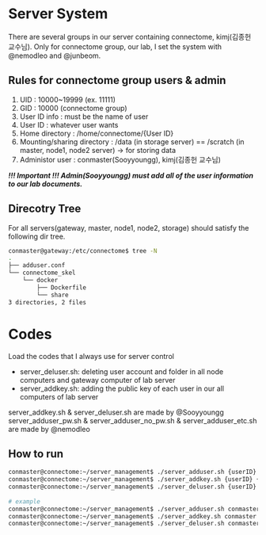 # Server System
There are several groups in our server containing connectome, kimj(김종헌 교수님).
Only for connectome group, our lab, I set the system with @nemodleo and @junbeom.
## Rules for connectome group users & admin
1. UID : 10000~19999 (ex. 11111)
2. GID : 10000 (connectome group)
3. User ID info : must be the name of user
4. User ID : whatever user wants
5. Home directory : /home/connectome/{User ID}
6. Mounting/sharing directory : /data (in storage server) == /scratch (in master, node1, node2 server) -> for storing data
7. Administor user : conmaster(Sooyyoungg), kimj(김종헌 교수님)      

**_!!! Important !!! Admin(Sooyyoungg) must add all of the user information to our lab documents._**       

## Direcotry Tree
For all servers(gateway, master, node1, node2, storage) should satisfy the following dir tree.
~~~Bash
conmaster@gateway:/etc/connectome$ tree -N
.
├── adduser.conf
└── connectome_skel
    └── docker
        ├── Dockerfile
        └── share
3 directories, 2 files
~~~

# Codes
Load the codes that I always use for server control
* server_deluser.sh: deleting user account and folder in all node computers and gateway computer of lab server
* server_addkey.sh: adding the public key of each user in our all computers of lab server

server_addkey.sh & server_deluser.sh are made by @Sooyyoungg      
server_adduser_pw.sh & server_adduser_no_pw.sh & server_adduser_etc.sh are made by @nemodleo

## How to run
~~~Bash
conmaster@connectome:~/server_management$ ./server_adduser.sh {userID} {UID} {First_Lastname}
conmaster@connectome:~/server_management$ ./server_addkey.sh {userID} {ssh public_key}
conmaster@connectome:~/server_management$ ./server_deluser.sh {userID}
        
# example
conmaster@connectome:~/server_management$ ./server_adduser.sh conmaster 10000 Sooyoung_Kim
conmaster@connectome:~/server_management$ ./server_addkey.sh conmaster "ssh-rsa askdfna;soidfna;osidfb;aosidbf;aosdnfoaisdnfoasdnfa"
conmaster@connectome:~/server_management$ ./server_deluser.sh conmaster

~~~
